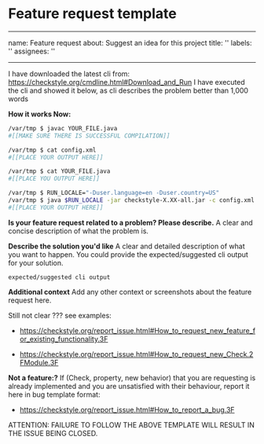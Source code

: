 # Feature request template

---
name: Feature request
about: Suggest an idea for this project
title: ''
labels: ''
assignees: ''

---

I have downloaded the latest cli from: https://checkstyle.org/cmdline.html#Download_and_Run
I have executed the cli and showed it below, as cli describes the problem better than 1,000 words

**How it works Now:**

```bash
/var/tmp $ javac YOUR_FILE.java
#[[MAKE SURE THERE IS SUCCESSFUL COMPILATION]]

/var/tmp $ cat config.xml
#[[PLACE YOUR OUTPUT HERE]]

/var/tmp $ cat YOUR_FILE.java
#[[PLACE YOU OUTPUT HERE]]

/var/tmp $ RUN_LOCALE="-Duser.language=en -Duser.country=US"
/var/tmp $ java $RUN_LOCALE -jar checkstyle-X.XX-all.jar -c config.xml YOUR_FILE.java
#[[PLACE YOUR OUTPUT HERE]]
```

**Is your feature request related to a problem? Please describe.**
A clear and concise description of what the problem is.

**Describe the solution you'd like**
A clear and detailed description of what you want to happen.
You could provide the expected/suggested cli output for your solution.

```
expected/suggested cli output
```

**Additional context**
Add any other context or screenshots about the feature request here.

Still not clear ???
see examples:

- https://checkstyle.org/report_issue.html#How_to_request_new_feature_for_existing_functionality.3F

- https://checkstyle.org/report_issue.html#How_to_request_new_Check.2FModule.3F

**Not a feature:?**
If (Check, property, new behavior) that you are requesting is already
implemented and you are unsatisfied with their behaviour, report it here
in bug template format:

- https://checkstyle.org/report_issue.html#How_to_report_a_bug.3F

ATTENTION: FAILURE TO FOLLOW THE ABOVE TEMPLATE WILL RESULT IN THE ISSUE BEING CLOSED.
